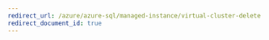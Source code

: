 ```yaml
---
redirect_url: /azure/azure-sql/managed-instance/virtual-cluster-delete
redirect_document_id: true
---
```

